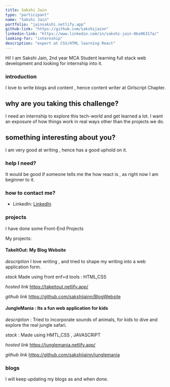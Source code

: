 ```yaml
---
title: Sakshi Jain
type: "participant"
name: "Sakshi Jain"
portfolio: "jainsakshi.netlify.app"
github-link: "https://github.com/sakshijainn"
linkedin-link: "https://www.linkedin.com/in/sakshi-jain-0ba96317a/"
looking-for: "internship"
description: "expert at CSS/HTML learning React"
---
```


Hi! I am Sakshi Jain, 2nd year MCA Student learning full stack web development and looking for internship into it. 

### introduction

I love to write blogs and content , hence content writer at Girlscript Chapter. 

## why are you taking this challenge?

I need an internship to explore this tech-world and get learned a lot. 
I want an exposure of how things work in real ways other than the projects we do. 

## something interesting about you?

I am very good at writing , hence has a good uphold on it. 

### help I need?

It would be good if someone tells me the how react is , as right now I am beginner to it. 

### how to contact me?

- LinkedIn:   [LinkedIn](https://www.linkedin.com/in/sakshi-jain-0ba96317a/)

### projects

I have done  some Front-End Projects 

My projects:

#### TakeItOut: My Blog Website

_description_  I love writing , and tried to shape my writing into a web application form. 

_stack_ Made using front enf=d tools : HTML,CSS

_hosted link_ https://takeitout.netlify.app/

_github link_ https://github.com/sakshijainn/BlogWebsite

#### JungleMania : Its a fun web application for kids 

_description_ : Tried to incorporate sounds of animals, for kids to dive and explore the real jungle safari.

_stack_ : Made using HMTL,CSS , JAVASCRIPT 

_hosted link_ https://junglemania.netlify.app/

_github link_ https://github.com/sakshijainn/junglemania


### blogs
 I will keep updating my blogs as and when done.


